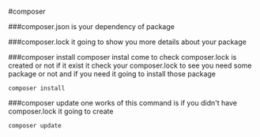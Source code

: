 #composer

###composer.json
is your dependency of package

###composer.lock
it going to show you more details about your package

###composer install
composer instal come to check composer.lock is created or not if it exist it check your composer.lock to see you need some package or not and if you need it going to install those package 
```command
composer install
```

###composer update
one works of this command is if you didn't have composer.lock it going to create
```command
composer update
```